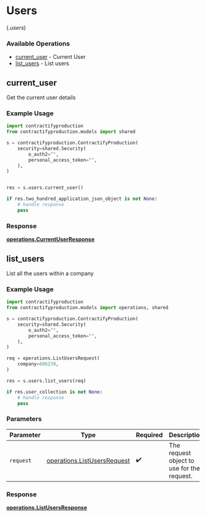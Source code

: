 # Users
(*.users*)

### Available Operations

* [current_user](#current_user) - Current User
* [list_users](#list_users) - List users

## current_user

Get the current user details

### Example Usage

```python
import contractifyproduction
from contractifyproduction.models import shared

s = contractifyproduction.ContractifyProduction(
    security=shared.Security(
        o_auth2="",
        personal_access_token="",
    ),
)


res = s.users.current_user()

if res.two_hundred_application_json_object is not None:
    # handle response
    pass
```


### Response

**[operations.CurrentUserResponse](../../models/operations/currentuserresponse.md)**


## list_users

List all the users within a company

### Example Usage

```python
import contractifyproduction
from contractifyproduction.models import operations, shared

s = contractifyproduction.ContractifyProduction(
    security=shared.Security(
        o_auth2="",
        personal_access_token="",
    ),
)

req = operations.ListUsersRequest(
    company=606239,
)

res = s.users.list_users(req)

if res.user_collection is not None:
    # handle response
    pass
```

### Parameters

| Parameter                                                                  | Type                                                                       | Required                                                                   | Description                                                                |
| -------------------------------------------------------------------------- | -------------------------------------------------------------------------- | -------------------------------------------------------------------------- | -------------------------------------------------------------------------- |
| `request`                                                                  | [operations.ListUsersRequest](../../models/operations/listusersrequest.md) | :heavy_check_mark:                                                         | The request object to use for the request.                                 |


### Response

**[operations.ListUsersResponse](../../models/operations/listusersresponse.md)**

